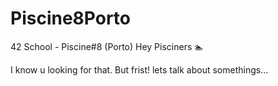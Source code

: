 # Piscine8Porto
42 School - Piscine#8 (Porto)
Hey Pisciners 🏊

I know u looking for that. But frist! lets talk about somethings...
